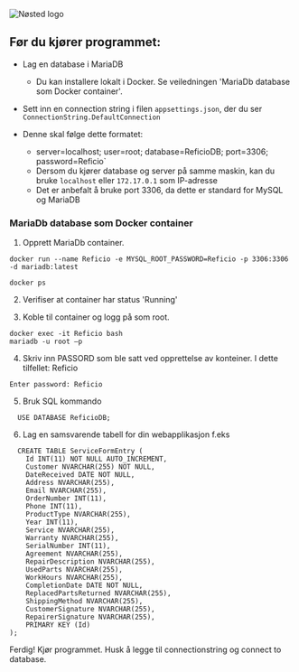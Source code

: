 ![Nøsted logo](https://raw.githubusercontent.com/TonyLe02/ReficioSolution/blob/main/wwwroot/nlogo.png)

## Før du kjører programmet:
* Lag en database i MariaDB
    * Du kan installere lokalt i Docker. Se veiledningen 'MariaDb database som Docker container'.
  

* Sett inn en connection string i filen `appsettings.json`, der du ser `ConnectionString.DefaultConnection`


* Denne skal følge dette formatet:
    * server=localhost; user=root; database=ReficioDB; port=3306; password=Reficio`
    * Dersom du kjører database og server på samme maskin, kan du bruke `localhost` eller `172.17.0.1` som IP-adresse
    * Det er anbefalt å bruke port 3306, da dette er standard for MySQL og MariaDB


### MariaDb database som Docker container

1. Opprett MariaDb container.


```docker
docker run --name Reficio -e MYSQL_ROOT_PASSWORD=Reficio -p 3306:3306 -d mariadb:latest
```

```
docker ps
```
2. Verifiser at container har status 'Running'

3. Koble til container og logg på som root.

  ```
  docker exec -it Reficio bash
  mariadb -u root –p 
  ```

4. Skriv inn PASSORD som ble satt ved opprettelse av konteiner. I dette tilfellet: Reficio

  ```
  Enter password: Reficio 
  ```
5. Bruk SQL kommando 

```
  USE DATABASE ReficioDB;
```
6. Lag en samsvarende tabell for din webapplikasjon f.eks
```
  CREATE TABLE ServiceFormEntry (
    Id INT(11) NOT NULL AUTO_INCREMENT,
    Customer NVARCHAR(255) NOT NULL,
    DateReceived DATE NOT NULL,
    Address NVARCHAR(255),
    Email NVARCHAR(255),
    OrderNumber INT(11),
    Phone INT(11),
    ProductType NVARCHAR(255),
    Year INT(11),
    Service NVARCHAR(255),
    Warranty NVARCHAR(255),
    SerialNumber INT(11),
    Agreement NVARCHAR(255),
    RepairDescription NVARCHAR(255),
    UsedParts NVARCHAR(255),
    WorkHours NVARCHAR(255),
    CompletionDate DATE NOT NULL,
    ReplacedPartsReturned NVARCHAR(255),
    ShippingMethod NVARCHAR(255),
    CustomerSignature NVARCHAR(255),
    RepairerSignature NVARCHAR(255),
    PRIMARY KEY (Id)
);
```
Ferdig! Kjør programmet.
Husk å legge til connectionstring og connect to database.